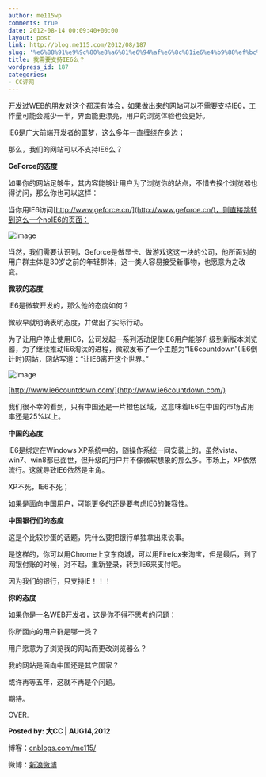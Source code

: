 ```yaml
---
author: me115wp
comments: true
date: 2012-08-14 00:09:40+00:00
layout: post
link: http://blog.me115.com/2012/08/187
slug: '%e6%88%91%e9%9c%80%e8%a6%81%e6%94%af%e6%8c%81ie6%e4%b9%88%ef%bc%9f'
title: 我需要支持IE6么？
wordpress_id: 187
categories:
- CC评网
---
```


开发过WEB的朋友对这个都深有体会，如果做出来的网站可以不需要支持IE6，工作量可能会减少一半，界面能更漂亮，用户的浏览体验也会更好。

 

IE6是广大前端开发者的噩梦，这么多年一直缠绕在身边；

 

那么，我们的网站可以不支持IE6么？

 

 

**GeForce的态度**

 

如果你的网站足够牛，其内容能够让用户为了浏览你的站点，不惜去换个浏览器也得访问，那么你也可以这样：

 

当你用IE6访问[http://www.geforce.cn/](http://www.geforce.cn/)，则直接跳转到这么一个noIE6的页面：

 

![image](http://blog/wp-content/uploads/2012/08/image.png)

 

当然，我们需要认识到，Geforce是做显卡、做游戏这这一块的公司，他所面对的用户群主体是30岁之前的年轻群体，这一类人容易接受新事物，也愿意为之改变。

 

 

**微软的态度**

 

IE6是微软开发的，那么他的态度如何？

 

微软早就明确表明态度，并做出了实际行动。

 

为了让用户停止使用IE6，公司发起一系列活动促使IE6用户能够升级到新版本浏览器，为了继续推动IE6淘汰的进程，微软发布了一个主题为“IE6countdown”(IE6倒计时)网站，网站写道：“让IE6离开这个世界。”

 

![image](http://blog/wp-content/uploads/2012/08/image1.png)

 

[http://www.ie6countdown.com/](http://www.ie6countdown.com/)

 

我们很不幸的看到，只有中国还是一片橙色区域，这意味着IE6在中国的市场占用率还是25%以上。

 

 

**中国的态度**

 

IE6是绑定在Windows XP系统中的，随操作系统一同安装上的。虽然vista、win7、win8都已面世，但升级的用户并不像微软想象的那么多。市场上，XP依然流行。这就导致IE6依然是主角。

 

XP不死，IE6不死；

 

如果是面向中国用户，可能更多的还是要考虑IE6的兼容性。

 

 

**中国银行们的态度**

 

这是个比较抄蛋的话题，凭什么要把银行单独拿出来说事。

 

是这样的，你可以用Chrome上京东商城，可以用Firefox来淘宝，但是最后，到了网银付账的时候，对不起，重新登录，转到IE6来支付吧。

 

因为我们的银行，只支持IE！！！

 

 

**你的态度**

 

如果你是一名WEB开发者，这是你不得不思考的问题：

 

你所面向的用户群是哪一类？

 

用户愿意为了浏览我的网站而更改浏览器么？

 

我的网站是面向中国还是其它国家？

 

 

或许再等五年，这就不再是个问题。

 

期待。

 

OVER.

 

 

**Posted by: 大CC | AUG14,2012**

 

博客：[cnblogs.com/me115/](http://www.cnblogs.com/me115/)

 

 

 

微博：[新浪微博](http://weibo.com/bigcc115)

 

